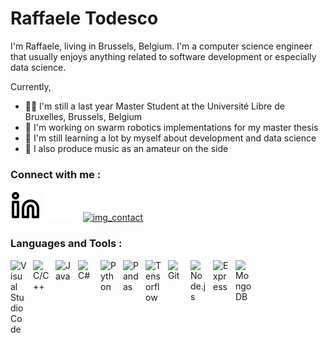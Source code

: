 # Raffaele Todesco

I'm Raffaele, living in Brussels, Belgium. I'm a computer science engineer that usually enjoys anything related to software development or especially data science.

Currently,

- 🧑‍🎓 I'm still a last year Master Student at the Université Libre de Bruxelles, Brussels, Belgium
- 🤖 I'm working on swarm robotics implementations for my master thesis
- 🌱 I'm still learning a lot by myself about development and data science
- 🎹 I also produce music as an amateur on the side

### Connect with me :

[![img_contact](https://github.com/MikeCodeur/MikeCodeur/blob/main/img/linkedin-light.svg)](https://www.linkedin.com/in/raffaele-todesco/#gh-light-mode-only)
[![img_contact](https://github.com/MikeCodeur/MikeCodeur/blob/main/img/linkedin-dark.svg)](https://www.linkedin.com/in/raffaele-todesco/#gh-dark-mode-only)
&nbsp;&nbsp;
[![img_contact](https://i.imgur.com/uBVEl3h.png)](mailto:raffaele.b.todesco@gmail.com)

### Languages and Tools :

<img align="left" alt="Visual Studio Code" width="26px" src="https://cdn.jsdelivr.net/gh/devicons/devicon/icons/vscode/vscode-original.svg" style="padding-right:10px;" />
<img align="left" alt="C/C++" width="26px" src="https://cdn.jsdelivr.net/gh/devicons/devicon/icons/cplusplus/cplusplus-original.svg" style="padding-right:10px;" />
<img align="left" alt="Java" width="26px" src="https://cdn.jsdelivr.net/gh/devicons/devicon/icons/java/java-original.svg" style="padding-right:10px;" />
<img align="left" alt="C#" width="26px" src="https://cdn.jsdelivr.net/gh/devicons/devicon/icons/csharp/csharp-original.svg" style="padding-right:10px;" />
<img align="left" alt="Python" width="26px" src="https://cdn.jsdelivr.net/gh/devicons/devicon/icons/python/python-original.svg" style="padding-right:10px;" />
<img align="left" alt="Pandas" width="26px" src="https://cdn.jsdelivr.net/gh/devicons/devicon/icons/pandas/pandas-original.svg" style="padding-right:10px;" />
<img align="left" alt="Tensorflow" width="26px" src="https://cdn.jsdelivr.net/gh/devicons/devicon/icons/tensorflow/tensorflow-original.svg" style="padding-right:10px;" />
<img align="left" alt="Git" width="26px" src="https://cdn.jsdelivr.net/gh/devicons/devicon/icons/git/git-original.svg" style="padding-right:10px;" />
<img align="left" alt="Node.js" width="26px" src="https://cdn.jsdelivr.net/gh/devicons/devicon/icons/nodejs/nodejs-original.svg" style="padding-right:10px;" />
<img align="left" alt="Express" width="26px" src="https://cdn.jsdelivr.net/gh/devicons/devicon/icons/express/express-original.svg" style="padding-right:10px;" />
<img align="left" alt="MongoDB" width="26px" src="https://cdn.jsdelivr.net/gh/devicons/devicon/icons/mongodb/mongodb-original.svg" style="padding-right:10px;" />
